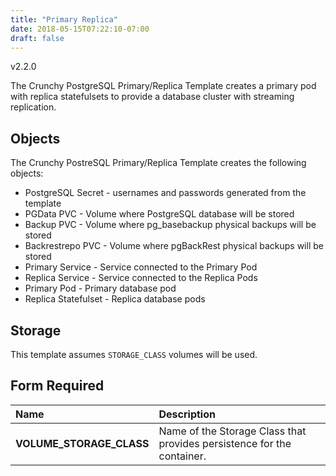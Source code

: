 ```yaml
---
title: "Primary Replica"
date: 2018-05-15T07:22:10-07:00
draft: false
---
```


v2.2.0

The Crunchy PostgreSQL Primary/Replica Template creates a primary pod with replica statefulsets to provide a database cluster with streaming replication.

## Objects

The Crunchy PostreSQL Primary/Replica Template creates the following objects:

* PostgreSQL Secret - usernames and passwords generated from the template
* PGData PVC - Volume where PostgreSQL database will be stored
* Backup PVC - Volume where pg_basebackup physical backups will be stored
* Backrestrepo PVC - Volume where pgBackRest physical backups will be stored
* Primary Service - Service connected to the Primary Pod
* Replica Service - Service connected to the Replica Pods
* Primary Pod - Primary database pod
* Replica Statefulset - Replica database pods

## Storage

This template assumes `STORAGE_CLASS` volumes will be used.

## Form Required
**Name**|**Description**
:-----|:-----
**VOLUME_STORAGE_CLASS**|Name of the Storage Class that provides persistence for the container.
